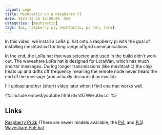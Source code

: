 ```yaml
---
layout: page 
title: Meshtastic on a Raspberry Pi
date: 2024-12-15 12:00:00 -500
categories: [meshtastic]
tags: [pi, raspberry pi, meshtastic, pi hat, lora]
---
```


In this video, we install a LoRa pi hat onto a raspberry pi with the goal of installing meshtasticd for long range offgrid communications.

In the end, the LoRa hat that was selected and used in the build didn't work out. The waveshare LoRa hat is designed for LoraWan, which has much shorter messages.  During longer transmissions (like meshtastic) the chip heats up and drifts off frequency meaning the remote node never hears the end of the message (and actually discards it as invalid)

  I'll upload another (short) video later when I find one that works well.

{% include embed/youtube.html id='d1ZWiHuUwLc' %}

## Links
[Raspberry Pi 3b](https://amzn.to/3FtPYVr) (There are newer models available, the [Pi4](https://amzn.to/3Fv3c46), and [Pi5](https://www.amazon.com/dp/B0CK3L9WD3))<br>
[Waveshare PoE hat](https://amzn.to/41QJirE)<br>

